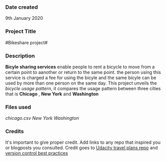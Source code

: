 ### Date created
9th January 2020

### Project Title
#Bikeshare project#

### Description

**Bicyle sharing services** enable people to rent a bicycle to move from a certain point to aanother or return to the same point. the person using this service is charged a fee for using the bicyle and the same bicyle can be used by more than one person on the same day.
This project unveils the *bicycle usage pattern*, it compares the usage pattern between three cities that is **Chicago** , **New York** and **Washington**

### Files used

*chicago.csv*
*New York*
*Washington*

### Credits
It's important to give proper credit. Add links to any repo that inspired you or blogposts you consulted.
Credit goes to [Udacity travel plans repo](https://github.com/udacity/course-collaboration-travel-plans) and [version control best practices](https://www.git-tower.com/blog/version-control-best-practices/)


